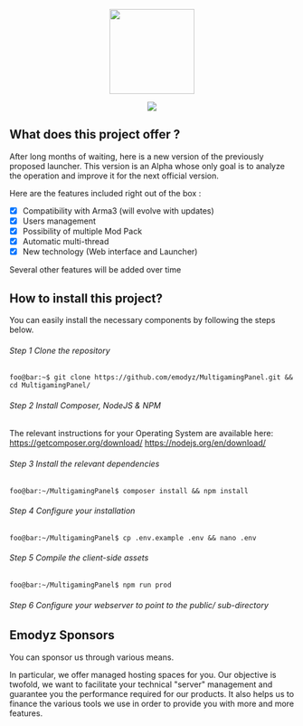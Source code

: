 <p align="center">
    <a href="https://ezgames.fr" target="_blank">
        <img src="https://flashmodz.fr/img/33844530.png" width="150">
    </a>
</p>
<p align="center">
    <img src="https://github.com/emodyz/MultigamingPanel/workflows/Emodyz%20v6/badge.svg">
</p>

## What does this project offer ?

After long months of waiting,
here is a new version of the previously proposed launcher.
This version is an Alpha whose only goal is to analyze the operation and improve it for the next official version.

Here are the features included right out of the box :

- [x] Compatibility with Arma3 (will evolve with updates)
- [x] Users management
- [x] Possibility of multiple Mod Pack
- [x] Automatic multi-thread
- [x] New technology (Web interface and Launcher)

Several other features will be added over time

## How to install this project?

You can easily install the necessary components by following the steps below.

###### Step 1 Clone the repository
```console
foo@bar:~$ git clone https://github.com/emodyz/MultigamingPanel.git && cd MultigamingPanel/
```

###### Step 2 Install Composer, NodeJS & NPM
The relevant instructions for your Operating System are available here: https://getcomposer.org/download/
                                                                        https://nodejs.org/en/download/

###### Step 3 Install the relevant dependencies
```console
foo@bar:~/MultigamingPanel$ composer install && npm install
```

###### Step 4 Configure your installation
```console
foo@bar:~/MultigamingPanel$ cp .env.example .env && nano .env
```

###### Step 5 Compile the client-side assets
```console
foo@bar:~/MultigamingPanel$ npm run prod
```

###### Step 6 Configure your webserver to point to the public/ sub-directory

## Emodyz Sponsors

You can sponsor us through various means. 

In particular, we offer managed hosting spaces for you. 
Our objective is twofold, 
we want to facilitate your technical "server" management and guarantee you the performance required for our products.
It also helps us to finance the various tools we use in order to provide you with more and more features.
